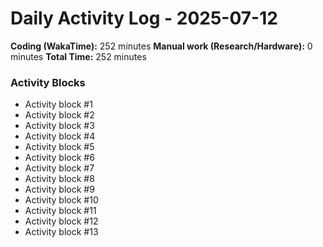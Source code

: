 # Daily Activity Log - 2025-07-12

**Coding (WakaTime):** 252 minutes
**Manual work (Research/Hardware):** 0 minutes
**Total Time:** 252 minutes

### Activity Blocks
- Activity block #1
- Activity block #2
- Activity block #3
- Activity block #4
- Activity block #5
- Activity block #6
- Activity block #7
- Activity block #8
- Activity block #9
- Activity block #10
- Activity block #11
- Activity block #12
- Activity block #13

